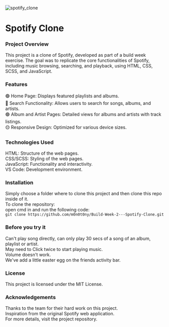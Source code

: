 ![spotify_clone](https://github.com/m0n0t0ny/Build-Week-2---Spotify-Clone/assets/46935714/17552ecc-cf46-4bd8-8d14-53a9a18c5059)

# Spotify Clone
### Project Overview
This project is a clone of Spotify, developed as part of a build week exercise. The goal was to replicate the core functionalities of Spotify, including music browsing, searching, and playback, using HTML, CSS, SCSS, and JavaScript.

### Features
🟢 Home Page: Displays featured playlists and albums.<br>
🔴 Search Functionality: Allows users to search for songs, albums, and artists.<br>
🟢 Album and Artist Pages: Detailed views for albums and artists with track listings.<br>
🟡 Responsive Design: Optimized for various device sizes.
### Technologies Used
HTML: Structure of the web pages.<br>
CSS/SCSS: Styling of the web pages.<br>
JavaScript: Functionality and interactivity.<br>
VS Code: Development environment.

### Installation
Simply choose a folder where to clone this project and then clone this repo inside of it.<br>
To clone the repository:<br>
open cmd in and run the following code:<br>
```git clone https://github.com/m0n0t0ny/Build-Week-2---Spotify-Clone.git```<br>

### Before you try it
Can't play song directly, can only play 30 secs of a song of an album, playlist or artist.<br>
May need to Click twice to start playing music.<br>
Volume doesn't work.<br>
We've add a little easter egg on the friends activity bar.<br>

### License
This project is licensed under the MIT License.

### Acknowledgements
Thanks to the team for their hard work on this project.<br>
Inspiration from the original Spotify web application.<br>
For more details, visit the project repository.
